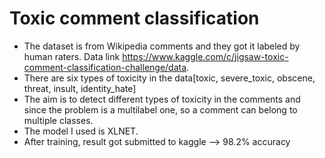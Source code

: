 # Toxic comment classification
- The dataset is from Wikipedia comments and they got it labeled by human raters. Data link https://www.kaggle.com/c/jigsaw-toxic-comment-classification-challenge/data.
- There are six types of toxicity in the data[toxic, severe_toxic, obscene, threat, insult, identity_hate]
- The aim is to detect different types of toxicity in the comments and since the problem is a multilabel one, so a comment can belong to multiple classes.
- The model I used is XLNET.
- After training, result got submitted to kaggle --> 98.2% accuracy
